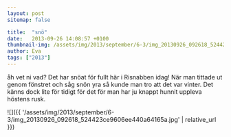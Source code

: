 ```yaml
---
layout: post
sitemap: false

title:  "snö"
date:   2013-09-26 14:08:57 +0100
thumbnail-img: /assets/img/2013/september/6-3/img_20130926_092618_524423ce9606ee440a64165a.jpg
author: Eva
tags: ["2013"]
---
```


åh vet ni vad? Det har snöat för fullt här i Risnabben idag! När man tittade ut genom fönstret och såg snön yra så kunde man tro att det var vinter. Det känns dock lite för tidigt för det för man har ju knappt hunnit uppleva höstens rusk.

![]({{ '/assets/img/2013/september/6-3/img_20130926_092618_524423ce9606ee440a64165a.jpg'  | relative_url }})

